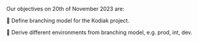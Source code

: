Our objectives on 20th of November 2023 are:

:pencil: Define branching model for the Kodiak project.

:pencil: Derive different environments from branching model, e.g. prod, int, dev.
